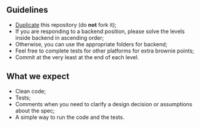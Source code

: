 ## Guidelines

- [Duplicate](https://help.github.com/articles/duplicating-a-repository/) this repository (do **not** fork it);
- If you are responding to a backend position, please solve the levels inside backend in ascending order;
- Otherwise, you can use the appropriate folders for backend;
- Feel free to complete tests for other platforms for extra brownie points;
- Commit at the very least at the end of each level.

## What we expect

- Clean code;
- Tests;
- Comments when you need to clarify a design decision or assumptions about the spec;
- A simple way to run the code and the tests.
